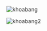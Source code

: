 ![khoabang](https://github.com/VanHoang110802/Competitive_Programming/assets/108053955/c8103a77-b9b6-4400-a8f7-6604fe94318d)

![khoabang2](https://github.com/VanHoang110802/Competitive_Programming/assets/108053955/492fec5d-3b52-406e-95ba-004f0a66e4a9)
